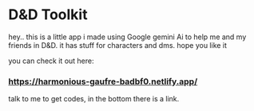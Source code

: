 # D&D Toolkit

hey.. this is a little app i made using Google gemini Ai to help me and my friends in D&D. it has stuff for characters and dms. hope you like it

you can check it out here:
### https://harmonious-gaufre-badbf0.netlify.app/

talk to me to get codes, in the bottom there is a link.
